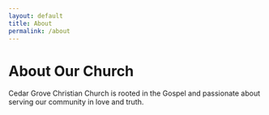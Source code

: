 ```yaml
---
layout: default
title: About
permalink: /about
---
```


# About Our Church

Cedar Grove Christian Church is rooted in the Gospel and passionate about serving our community in love and truth.
